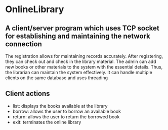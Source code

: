 # OnlineLibrary
## A client/server program which uses TCP socket for establishing and maintaining the network connection

The registration allows for maintaining records accurately. After registering, they can check out and check in the library material. The admin can add new books or other materials to the system with the essential details. Thus, the librarian can maintain the system effectively. It can handle multiple clients on the same database and uses threading
 
## Client actions
* list: displays the books available at the library
* borrow: allows the user to borrow an available book
* return: allows the user to return the borrowed book
* exit: terminates the online library
